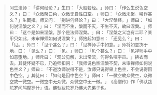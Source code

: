 > 问生法师：​「讲何经论？​」生曰：​「大般若经。​」师曰：​「作么生说色空义？​」曰：​「众微聚曰色，众微无自性曰空。​」师曰：​「众微未聚，唤作甚么？​」生罔措。师又问：​「别讲何经论？​」曰：​「大涅槃经。​」师曰：​「如何说涅槃之义？​」曰：​「涅而不生，槃而不灭，不生不灭，故曰涅槃。​」师曰：​「这个是如来涅槃，那个是法师涅槃。​」曰：​「涅槃之义岂有二耶？某甲只如此，未审禅师如何说涅槃？​」师拈起如意曰：​「还见么？​」曰：​「见。​」师曰：​「见个甚么？​」曰：​「见禅师手中如意。​」师将如意掷于地，曰：​「见么？​」曰：​「见。​」师曰：​「见个甚么？​」曰：​「见禅师手中如意堕地。​」师斥曰：​「观公见解，未出常流，何得名喧宇宙。​」拂衣而去。其徒怀疑不已，乃追师扣问：​「我师说色空涅槃不契，未审禅师如何说色空义？​」师曰：​「不道汝师说得不是，汝师只说得果上色空，不会说得因中色空。​」其徒曰：​「如何是因中色空？​」师曰：​「一微空故众微空，众微空故一微空。一微空中无众微，众微空中无一微。​」​《高僧传》作「佛驮跋陀罗问鸠摩罗什」语。佛驮跋陀罗乃佛大先弟子也。


